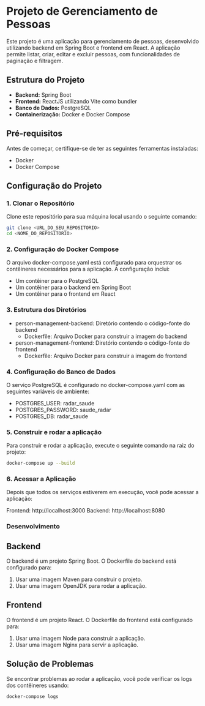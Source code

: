 # Projeto de Gerenciamento de Pessoas

Este projeto é uma aplicação para gerenciamento de pessoas, desenvolvido utilizando backend em Spring Boot e frontend em React. A aplicação permite listar, criar, editar e excluir pessoas, com funcionalidades de paginação e filtragem.

## Estrutura do Projeto

- **Backend:** Spring Boot
- **Frontend:** ReactJS utilizando Vite como bundler
- **Banco de Dados:** PostgreSQL
- **Containerização:** Docker e Docker Compose

## Pré-requisitos

Antes de começar, certifique-se de ter as seguintes ferramentas instaladas:

- Docker
- Docker Compose

## Configuração do Projeto

### 1. Clonar o Repositório

Clone este repositório para sua máquina local usando o seguinte comando:

```bash
git clone <URL_DO_SEU_REPOSITORIO>
cd <NOME_DO_REPOSITORIO>
```

### 2. Configuração do Docker Compose

O arquivo docker-compose.yaml está configurado para orquestrar os contêineres necessários para a aplicação. A configuração inclui:

- Um contêiner para o PostgreSQL
- Um contêiner para o backend em Spring Boot
- Um contêiner para o frontend em React

### 3. Estrutura dos Diretórios
- person-management-backend: Diretório contendo o código-fonte do backend
    - Dockerfile: Arquivo Docker para construir a imagem do backend
- person-management-frontend: Diretório contendo o código-fonte do frontend
    - Dockerfile: Arquivo Docker para construir a imagem do frontend

### 4. Configuração do Banco de Dados
O serviço PostgreSQL é configurado no docker-compose.yaml com as seguintes variáveis de ambiente:

- POSTGRES_USER: radar_saude
- POSTGRES_PASSWORD: saude_radar
- POSTGRES_DB: radar_saude

### 5. Construir e rodar a aplicação

Para construir e rodar a aplicação, execute o seguinte comando na raiz do projeto:

```bash
docker-compose up --build
```

### 6. Acessar a Aplicação
Depois que todos os serviços estiverem em execução, você pode acessar a aplicação:

Frontend: http://localhost:3000
Backend: http://localhost:8080

### Desenvolvimento
## Backend
O backend é um projeto Spring Boot. O Dockerfile do backend está configurado para:

1. Usar uma imagem Maven para construir o projeto.
2. Usar uma imagem OpenJDK para rodar a aplicação.

## Frontend
O frontend é um projeto React. O Dockerfile do frontend está configurado para:

1. Usar uma imagem Node para construir a aplicação.
2. Usar uma imagem Nginx para servir a aplicação.

## Solução de Problemas
Se encontrar problemas ao rodar a aplicação, você pode verificar os logs dos contêineres usando:

```bash
docker-compose logs
```